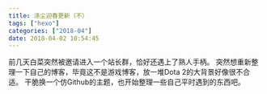 ```yaml
---
title: 涤尘迎春更新（不）
tags: ["hexo"]
categories: ["2018-04"]
date: 2018-04-02 10:54:45
---
```


前几天白菜突然被邀请进入一个站长群，恰好还遇上了熟人手柄。
突然想重新整理一下自己的博客，毕竟这不是游戏博客，放一堆Dota 2的大背景好像很不合适。
干脆换一个仿Github的主题，也开始整理一些自己平时遇到的东西吧。
